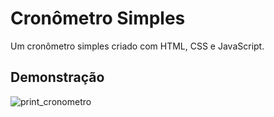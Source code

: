 # Cronômetro Simples

Um cronômetro simples criado com HTML, CSS e JavaScript.


## Demonstração

![print_cronometro](https://github.com/brunoroddrigues/Cronometro/assets/142831593/1e377e7a-5ef5-4cd3-a2e4-e031da76cea7)

